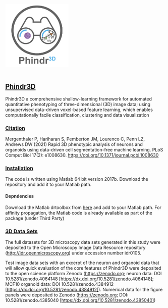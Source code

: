 <img src="phindr3d_icon.png" width="200" height="200"></img><br/>
<br/>

## <ins>Phindr3D</ins>

Phindr3D a comprehensive shallow-learning framework for automated quantitative phenotyping of three-dimensional (3D) image data; using unsupervised data-driven voxel-based feature learning, which enables computationally facile classification, clustering and data visualization

### <ins>Citation</ins>

Mergenthaler P, Hariharan S, Pemberton JM, Lourenco C, Penn LZ, Andrews DW (2021) Rapid 3D phenotypic analysis of neurons and organoids using data-driven cell segmentation-free machine learning. PLoS Comput Biol 17(2): e1008630. https://doi.org/10.1371/journal.pcbi.1008630

### <ins>Installation</ins>

The code is written using Matlab 64 bit version 2017b. Download the repository and add it to your Matlab path.

#### Depndencies

Download the Matlab drtoolbox from [here](https://lvdmaaten.github.io/drtoolbox/) and add to your Matlab path. For affinity propagation, the Matlab code is already available as part of the package (under Third Party)

### <ins>3D Data Sets</ins>

The full datasets for 3D microscopy data sets generated in this study were deposited to the Open Microscopy Image Data Resource repository (http://idr.openmicroscopy.org) under accession number idr0105.

Test image data sets with an excerpt of the neuron and organoid data that will allow quick evaluation of the core features of Phindr3D were deposited to the open science platform Zenodo (https://zenodo.org; neuron data: DOI 10.5281/zenodo.4064148 [https://dx.doi.org/10.5281/zenodo.4064148]; MCF10 organoid data: DOI 10.5281/zenodo.4384912 [https://dx.doi.org/10.5281/zenodo.4384912]). Numerical data for the figure panels were deposited to Zenodo (https://zenodo.org; DOI: 10.5281/zenodo.4385040 [https://dx.doi.org/10.5281/zenodo.4385040]) 
